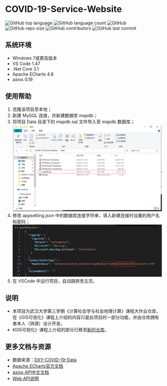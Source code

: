 

# COVID-19-Service-Website

![GitHub top language](https://img.shields.io/github/languages/top/ashyseer/COVID-19-Service-Website?color=green) ![GitHub language count](https://img.shields.io/github/languages/count/ashyseer/COVID-19-Service-Website?color=orange)  ![GitHub](https://img.shields.io/github/license/ashyseer/COVID-19-Service-Website?color=blueviolet)  ![GitHub repo size](https://img.shields.io/github/repo-size/ashyseer/COVID-19-Service-Website)  ![GitHub contributors](https://img.shields.io/github/contributors/ashyseer/COVID-19-Service-Website)  ![GitHub last commit](https://img.shields.io/github/last-commit/ashyseer/COVID-19-Service-Website)

## 系统环境

- Windows 7或更高版本
- VS Code 1.47
- .Net Core 3.1
- Apache ECharts 4.8
- axios 0.19

## 使用帮助

1. 克隆该项目至本地；
2. 新建 MySQL 连接，并新建数据库 mapdb；
3. 将项目 Data 目录下的 mapdb.sql 文件导入至 mapdb 数据库；![image-20200716150018480](Images\README\1.png)
4. 修改 appsetting.json 中的数据库连接字符串，填入新建连接时设置的用户名和密码；![image-20200716150552063](Images\README\2.png)
5. 在 VSCode 中运行项目，自动跳转至主页。

## 说明

- 本项目为武汉大学第三学期《计算社会学与社会地理计算》课程大作业仓库，在《GIS可视化》课程上介绍的内容只是此项目的一部分功能，并由仓库拥有者本人（钟源）设计开发。
- 《GIS可视化》课程上介绍的部分已移至[新的仓库](https://github.com/ashyseer/COVIDView)。

## 更多文档与资源

- 数据来源：[DXY-COVID-19-Data](https://github.com/BlankerL/DXY-COVID-19-Data)
- [Apache ECharts官方文档](https://echarts.apache.org/zh/index.html)
- [axios API中文文档](http://www.axios-js.com/)
- [Web API说明](Web-API-Instruction.md)

